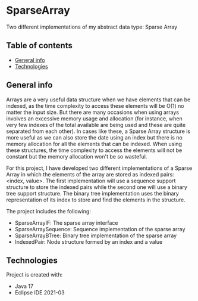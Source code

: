 # SparseArray
Two different implementations of my abstract data type: Sparse Array

## Table of contents
* [General info](#general-info)
* [Technologies](#technologies)

## General info

Arrays are a very useful data structure when we have elements that can be indexed, as the time complexity to access these elements will be O(1) no matter the input size. But there are many occasions when using arrays involves an excessive memory usage and allocation (for instance, when very few indexes of the total available are being used and these are quite separated from each other). In cases like these, a Sparse Array structure is more useful as we can also store the date using an index but there is no memory allocation for all the elements that can be indexed. When using these structures, the time complexity to access the elements will not be constant but the memory allocation won't be so wasteful. 

For this project, I have developed two different implementations of a Sparse Array in which the elements of the array are stored as indexed pairs: <index, value>. The first implementation will use a sequence support structure to store the indexed pairs while the second one will use a binary tree support structure. The binary tree implementation uses the binary representation of its index to store and find the elements in the structure.

The project includes the following:

* SparseArrayIF: The sparse array interface
* SparseArraySequence: Sequence implementation of the sparse array
* SparseArrayBTree: Binary tree implementation of the sparse array
* IndexedPair: Node structure formed by an index and a value


## Technologies
Project is created with:
* Java 17
* Eclipse IDE 2021-03

